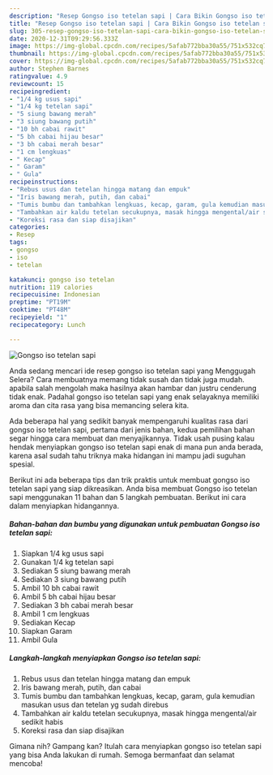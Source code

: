 ```yaml
---
description: "Resep Gongso iso tetelan sapi | Cara Bikin Gongso iso tetelan sapi Yang Enak Banget"
title: "Resep Gongso iso tetelan sapi | Cara Bikin Gongso iso tetelan sapi Yang Enak Banget"
slug: 305-resep-gongso-iso-tetelan-sapi-cara-bikin-gongso-iso-tetelan-sapi-yang-enak-banget
date: 2020-12-31T09:29:56.333Z
image: https://img-global.cpcdn.com/recipes/5afab772bba30a55/751x532cq70/gongso-iso-tetelan-sapi-foto-resep-utama.jpg
thumbnail: https://img-global.cpcdn.com/recipes/5afab772bba30a55/751x532cq70/gongso-iso-tetelan-sapi-foto-resep-utama.jpg
cover: https://img-global.cpcdn.com/recipes/5afab772bba30a55/751x532cq70/gongso-iso-tetelan-sapi-foto-resep-utama.jpg
author: Stephen Barnes
ratingvalue: 4.9
reviewcount: 15
recipeingredient:
- "1/4 kg usus sapi"
- "1/4 kg tetelan sapi"
- "5 siung bawang merah"
- "3 siung bawang putih"
- "10 bh cabai rawit"
- "5 bh cabai hijau besar"
- "3 bh cabai merah besar"
- "1 cm lengkuas"
- " Kecap"
- " Garam"
- " Gula"
recipeinstructions:
- "Rebus usus dan tetelan hingga matang dan empuk"
- "Iris bawang merah, putih, dan cabai"
- "Tumis bumbu dan tambahkan lengkuas, kecap, garam, gula kemudian masukan usus dan tetelan yg sudah direbus"
- "Tambahkan air kaldu tetelan secukupnya, masak hingga mengental/air sedikit habis"
- "Koreksi rasa dan siap disajikan"
categories:
- Resep
tags:
- gongso
- iso
- tetelan

katakunci: gongso iso tetelan 
nutrition: 119 calories
recipecuisine: Indonesian
preptime: "PT19M"
cooktime: "PT48M"
recipeyield: "1"
recipecategory: Lunch

---
```



![Gongso iso tetelan sapi](https://img-global.cpcdn.com/recipes/5afab772bba30a55/751x532cq70/gongso-iso-tetelan-sapi-foto-resep-utama.jpg)

Anda sedang mencari ide resep gongso iso tetelan sapi yang Menggugah Selera? Cara membuatnya memang tidak susah dan tidak juga mudah. apabila salah mengolah maka hasilnya akan hambar dan justru cenderung tidak enak. Padahal gongso iso tetelan sapi yang enak selayaknya memiliki aroma dan cita rasa yang bisa memancing selera kita.



Ada beberapa hal yang sedikit banyak mempengaruhi kualitas rasa dari gongso iso tetelan sapi, pertama dari jenis bahan, kedua pemilihan bahan segar hingga cara membuat dan menyajikannya. Tidak usah pusing kalau hendak menyiapkan gongso iso tetelan sapi enak di mana pun anda berada, karena asal sudah tahu triknya maka hidangan ini mampu jadi suguhan spesial.


Berikut ini ada beberapa tips dan trik praktis untuk membuat gongso iso tetelan sapi yang siap dikreasikan. Anda bisa membuat Gongso iso tetelan sapi menggunakan 11 bahan dan 5 langkah pembuatan. Berikut ini cara dalam menyiapkan hidangannya.

<!--inarticleads1-->

##### Bahan-bahan dan bumbu yang digunakan untuk pembuatan Gongso iso tetelan sapi:

1. Siapkan 1/4 kg usus sapi
1. Gunakan 1/4 kg tetelan sapi
1. Sediakan 5 siung bawang merah
1. Sediakan 3 siung bawang putih
1. Ambil 10 bh cabai rawit
1. Ambil 5 bh cabai hijau besar
1. Sediakan 3 bh cabai merah besar
1. Ambil 1 cm lengkuas
1. Sediakan  Kecap
1. Siapkan  Garam
1. Ambil  Gula




<!--inarticleads2-->

##### Langkah-langkah menyiapkan Gongso iso tetelan sapi:

1. Rebus usus dan tetelan hingga matang dan empuk
1. Iris bawang merah, putih, dan cabai
1. Tumis bumbu dan tambahkan lengkuas, kecap, garam, gula kemudian masukan usus dan tetelan yg sudah direbus
1. Tambahkan air kaldu tetelan secukupnya, masak hingga mengental/air sedikit habis
1. Koreksi rasa dan siap disajikan




Gimana nih? Gampang kan? Itulah cara menyiapkan gongso iso tetelan sapi yang bisa Anda lakukan di rumah. Semoga bermanfaat dan selamat mencoba!
